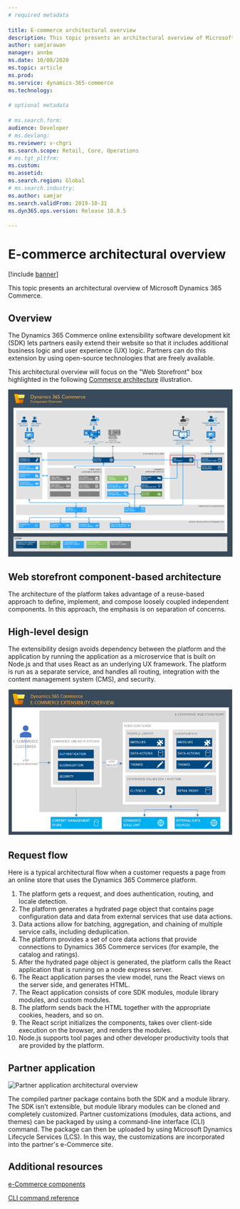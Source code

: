 ```yaml
---
# required metadata

title: E-commerce architectural overview
description: This topic presents an architectural overview of Microsoft Dynamics 365 Commerce.
author: samjarawan
manager: annbe
ms.date: 10/08/2020
ms.topic: article
ms.prod: 
ms.service: dynamics-365-commerce
ms.technology: 

# optional metadata

# ms.search.form: 
audience: Developer
# ms.devlang: 
ms.reviewer: v-chgri
ms.search.scope: Retail, Core, Operations
# ms.tgt_pltfrm: 
ms.custom: 
ms.assetid: 
ms.search.region: Global
# ms.search.industry: 
ms.author: samjar
ms.search.validFrom: 2019-10-31
ms.dyn365.ops.version: Release 10.0.5

---
```

# E-commerce architectural overview

[!include [banner](../includes/banner.md)]

This topic presents an architectural overview of Microsoft Dynamics 365 Commerce.

## Overview

The Dynamics 365 Commerce online extensibility software development kit (SDK) lets partners easily extend their website so that it includes additional business logic and user experience (UX) logic. Partners can do this extension by using open-source technologies that are freely available.

This architectural overview will focus on the "Web Storefront" box highlighted in the following [Commerce architecture](../commerce-architecture.md) illustration.

![Dynamics 365 Commerce component overview with Web Storefront box highlighted](media/architecture-overview-web-storefront.jpg)

## Web storefront component-based architecture

The architecture of the platform takes advantage of a reuse-based approach to define, implement, and compose loosely coupled independent components. In this approach, the emphasis is on separation of concerns.

## High-level design

The extensibility design avoids dependency between the platform and the application by running the application as a microservice that is built on Node.js and that uses React as an underlying UX framework. The platform is run as a separate service, and handles all routing, integration with the content management system (CMS), and security.

![High-level architectural overview](media/architectural-overview.png)

## Request flow

Here is a typical architectural flow when a customer requests a page from an online store that uses the Dynamics 365 Commerce platform.

1. The platform gets a request, and does authentication, routing, and locale detection.
1. The platform generates a hydrated page object that contains page configuration data and data from external services that use data actions.
1. Data actions allow for batching, aggregation, and chaining of multiple service calls, including deduplication.
1. The platform provides a set of core data actions that provide connections to Dynamics 365 Commerce services (for example, the catalog and ratings).
1. After the hydrated page object is generated, the platform calls the React application that is running on a node express server.
1. The React application parses the view model, runs the React views on the server side, and generates HTML.
1. The React application consists of core SDK modules, module library modules, and custom modules.
1. The platform sends back the HTML together with the appropriate cookies, headers, and so on.
1. The React script initializes the components, takes over client-side execution on the browser, and renders the modules.
1. Node.js supports tool pages and other developer productivity tools that are provided by the platform.

## Partner application

![Partner application architectural overview](media/architectural-overview-2.png)

The compiled partner package contains both the SDK and a module library. The SDK isn't extensible, but module library modules can be cloned and completely customized. Partner customizations (modules, data actions, and themes) can be packaged by using a command-line interface (CLI) command. The package can then be uploaded by using Microsoft Dynamics Lifecycle Services (LCS). In this way, the customizations are incorporated into the partner's e-Commerce site.

## Additional resources

[e-Commerce components](ecommerce-components.md)

[CLI command reference](cli-command-reference.md)
